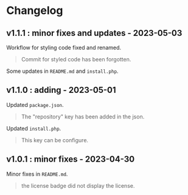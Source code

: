 # Changelog

## v1.1.1 : minor fixes and updates - 2023-05-03

Workflow for styling code fixed and renamed.

> Commit for styled code has been forgotten.

Some updates in `README.md` and `install.php`.

## v1.1.0 : adding - 2023-05-01

Updated `package.json`.

> The "repository" key has been added in the json.

Updated `install.php`.

> This key can be configure.

## v1.0.1 : minor fixes - 2023-04-30

Minor fixes in `README.md`.

> the license badge did not display the license.
